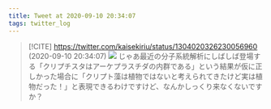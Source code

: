 ```yaml
---
title: Tweet at 2020-09-10 20:34:07
tags: twitter_log
---
```


> [!CITE] https://twitter.com/kaisekiriu/status/1304020326230056960 (2020-09-10 20:34:07)
> ![](https://twitter.com/kaisekiriu/status/1304020326230056960)
> じゃあ最近の分子系統解析にしばしば登場する「クリプチスタはアーケプラスチダの内群である」という結果が仮に正しかった場合に「クリプト藻は植物ではないと考えられてきたけど実は植物だった！」と表現できるわけですけど、なんかしっくり来なくないですか？
